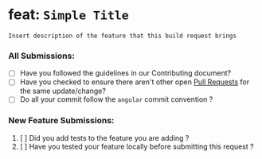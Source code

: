 # feat: `Simple Title`

`Insert description of the feature that this build request brings`

### All Submissions:

* [ ] Have you followed the guidelines in our Contributing document?
* [ ] Have you checked to ensure there aren't other open [Pull Requests](../../../pulls) for the same update/change?
* [ ] Do all your commit follow the `angular` commit convention ?

### New Feature Submissions:

1. [ ] Did you add tests to the feature you are adding ?
2. [ ] Have you tested your feature locally before submitting this request ?